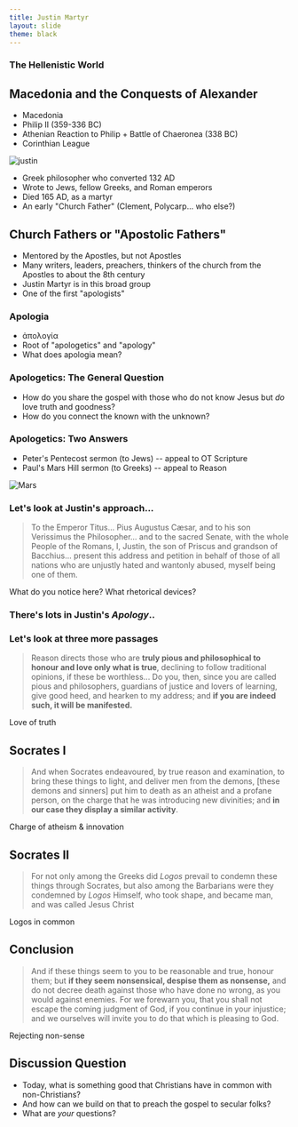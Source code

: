 ```yaml
---
title: Justin Martyr
layout: slide
theme: black
---
```


<section data-background="http://www.keithbuhler.com/images/background-history.svg"><!--Intro begin-->
<section data-background="https://745515a37222097b0902-74ef300a2b2b2d9e236c9459912aaf20.ssl.cf2.rackcdn.com/fe4b0820da4077b54ee4de5f6d2abcd9.jpeg" data-markdown><!--Intro Splash begin-->

# The Hellenistic World


</section> <!--Intro Splash end-->
<section data-markdown>  <!--Overview Begin-->

## Macedonia and the Conquests of Alexander

- Macedonia
- Philip II (359-336 BC)
- Athenian Reaction to Philip
      + Battle of Chaeronea (338 BC)
- Corinthian League

![justin](https://blogs.ancientfaith.com/onbehalfofall/wp-content/uploads/sites/17/2014/06/justinmartyronlxx.jpg)

- Greek philosopher who converted 132 AD
- Wrote to Jews, fellow Greeks, and Roman emperors
- Died 165 AD, as a martyr
- An early "Church Father" (Clement, Polycarp... who else?)


</section><!--Overview end-->
<section data-background="https://pursuingveritasdotcom.files.wordpress.com/2014/08/apostolic-fathers.jpeg" data-markdown>


</section><!--Overview end-->
<section data-markdown>

## Church Fathers or "Apostolic Fathers"
- Mentored by the Apostles, but not Apostles
- Many writers, leaders, preachers, thinkers of the church from the Apostles to about the 8th century
- Justin Martyr is in this broad group
- One of the first "apologists"

</section><section data-markdown>

### Apologia

- ἀπολογία
- Root of "apologetics" and "apology"
- What does apologia mean? 

</section><section data-markdown>

### Apologetics: The General Question

- How do you share the gospel with those who do not know Jesus but _do_ love truth and goodness?
- How do you connect the known with the unknown? 

</section><section data-markdown>

### Apologetics: Two Answers

- Peter's Pentecost sermon (to Jews) -- appeal to OT Scripture
- Paul's Mars Hill sermon (to Greeks) -- appeal to Reason

![Mars](https://harriscreek.files.wordpress.com/2013/09/mars-hill.jpg)

</section><section data-markdown>

### Let's look at Justin's approach... 

</section><section data-markdown>

>To the Emperor Titus... Pius Augustus Cæsar, and to his son Verissimus the Philosopher... and to the sacred Senate, with the whole People of the Romans, I, Justin, the son of Priscus and grandson of Bacchius... present this address and petition in behalf of those of all nations who are unjustly hated and wantonly abused, myself being one of them.

What do you notice here? What rhetorical devices?

</section><section data-markdown>

### There's lots in Justin's _Apology_..
### Let's look at three more passages

</section><section data-markdown>

>Reason directs those who are **truly pious and philosophical to honour and love only what is true**, declining to follow traditional opinions, if these be worthless... Do you, then, since you are called pious and philosophers, guardians of justice and lovers of learning, give good heed, and hearken to my address; and **if you are indeed such, it will be manifested.**

Love of truth

</section><section data-markdown>

## Socrates I

>And when Socrates endeavoured, by true reason and examination, to bring these things to light, and deliver men from the demons, [these demons and sinners] put him to death as an atheist and a profane person, on the charge that he was introducing new divinities; and **in our case they display a similar activity**. 

Charge of atheism & innovation

</section><section data-markdown>

## Socrates II

>For not only among the Greeks did _Logos_ prevail to condemn these things through Socrates, but also among the Barbarians were they condemned by _Logos_ Himself, who took shape, and became man, and was called Jesus Christ

Logos in common


</section><section data-markdown>

## Conclusion

>And if these things seem to you to be reasonable and true, honour them; but **if they seem nonsensical, despise them as nonsense,** and do not decree death against those who have done no wrong, as you would against enemies. For we forewarn you, that you shall not escape the coming judgment of God, if you continue in your injustice; and we ourselves will invite you to do that which is pleasing to God.

Rejecting non-sense 

</section><section data-background="https://745515a37222097b0902-74ef300a2b2b2d9e236c9459912aaf20.ssl.cf2.rackcdn.com/fe4b0820da4077b54ee4de5f6d2abcd9.jpeg" data-markdown >


## Discussion Question

- Today, what is something good that Christians have in common with non-Christians? 
- And how can we build on that to preach the gospel to secular folks? 
- What are _your_ questions?


</section>  
</section><!--Discussion of faith and reasonend-->
